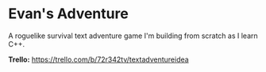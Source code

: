 # Evan's Adventure
A roguelike survival text adventure game I'm building from scratch as I learn C++.

<b>Trello:</b> https://trello.com/b/72r342tv/textadventureidea

